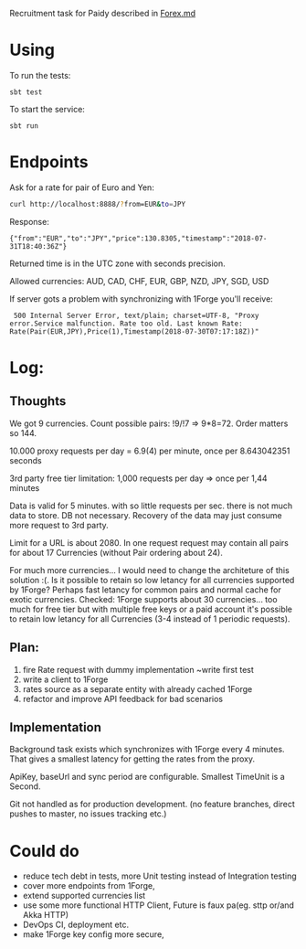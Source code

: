 Recruitment task for Paidy described in [Forex.md](Forex.md)

# Using
To run the tests:
```
sbt test
```
To start the service:
```
sbt run
```
# Endpoints

Ask for a rate for pair of Euro and Yen:
```bash
curl http://localhost:8888/?from=EUR&to=JPY
```
Response:
```
{"from":"EUR","to":"JPY","price":130.8305,"timestamp":"2018-07-31T18:40:36Z"}
```

Returned time is in the UTC zone with seconds precision.

Allowed currencies: AUD, CAD, CHF, EUR, GBP, NZD, JPY, SGD, USD

If server gots a problem with synchronizing with 1Forge you'll receive:
```
 500 Internal Server Error, text/plain; charset=UTF-8, "Proxy error.Service malfunction. Rate too old. Last known Rate: Rate(Pair(EUR,JPY),Price(1),Timestamp(2018-07-30T07:17:18Z))"
```
# Log:
## Thoughts 
We got 9 currencies. Count possible pairs: !9/!7 => 9*8=72. Order matters so 144.

10.000 proxy requests per day = 6.9(4) per minute, once per 8.643042351 seconds

3rd party free tier limitation: 1,000 requests per day => once per 1,44 minutes

Data is valid for 5 minutes. with so little requests per sec. there is not much data to store. DB not necessary. Recovery of the data may just consume more request to 3rd party.

Limit for a URL is about 2080. In one request request may contain all pairs for about 17 Currencies (without Pair ordering about 24).

For much more currencies... I would need to change the architeture of this solution :(. Is it possible to retain so low letancy for all currencies supported by 1Forge? Perhaps fast letancy for common pairs and normal cache for exotic currencies. Checked: 1Forge supports about 30 currencies... too much for free tier but with multiple free keys or a paid account it's possible to retain low letancy for all Currencies (3-4 instead of 1 periodic requests).

## Plan:
1. fire Rate request with dummy implementation ~write first test
2. write a client to 1Forge
3. rates source as a separate entity with already cached 1Forge
4. refactor and improve API feedback for bad scenarios

## Implementation

Background task exists which synchronizes with 1Forge every 4 minutes.
That gives a smallest latency for getting the rates from the proxy.

ApiKey, baseUrl and sync period are configurable. Smallest TimeUnit is a Second.

Git not handled as for production development. (no feature branches, direct pushes to master, no issues tracking etc.)

# Could do
- reduce tech debt in tests, more Unit testing instead of Integration testing  
- cover more endpoints from 1Forge,
- extend supported currencies list
- use some more functional HTTP Client, Future is faux pa(eg. sttp or/and Akka HTTP)
- DevOps CI, deployment etc.
- make 1Forge key config more secure,

